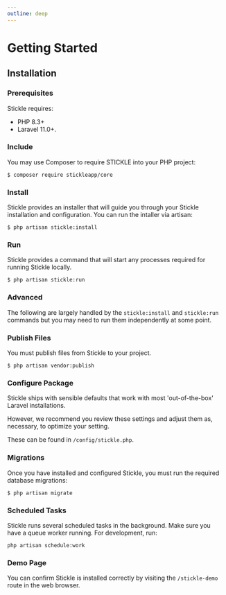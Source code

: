 ```yaml
---
outline: deep
---
```


# Getting Started

## Installation

### Prerequisites

Stickle requires:

-   PHP 8.3+
-   Laravel 11.0+.

### Include

You may use Composer to require STICKLE into your PHP project:

```
$ composer require stickleapp/core
```

### Install

Stickle provides an installer that will guide you through your Stickle installation and configuration. You can run the intaller via artisan:

```
$ php artisan stickle:install
```

### Run

Stickle provides a command that will start any processes required for running Stickle locally.

```
$ php artisan stickle:run
```

### Advanced

The following are largely handled by the `stickle:install` and `stickle:run` commands but you may need to run them independently at some point.

### Publish Files

You must publish files from Stickle to your project.

```
$ php artisan vendor:publish
```

### Configure Package

Stickle ships with sensible defaults that work with most 'out-of-the-box' Laravel installations.

However, we recommend you review these settings and adjust them as, necessary, to optimize your setting.

These can be found in `/config/stickle.php`.

### Migrations

Once you have installed and configured Stickle, you must run the required database migrations:

```
$ php artisan migrate
```

### Scheduled Tasks

Stickle runs several scheduled tasks in the background. Make sure you have a queue worker running. For development, run:

```
php artisan schedule:work

```

### Demo Page

You can confirm Stickle is installed correctly by visiting the `/stickle-demo` route in the web browser.

